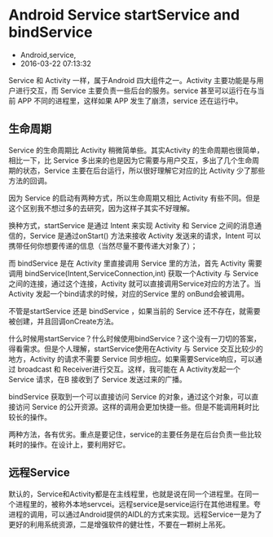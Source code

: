 # Android Service startService and bindService
- Android,service,
- 2016-03-22 07:13:32


Service 和 Activity 一样，属于Android 四大组件之一。Activity 主要功能是与用户进行交互，而 Service 主要负责一些后台的服务。service 甚至可以运行在与当前 APP 不同的进程里，这样如果 APP 发生了崩溃，service 还在运行中。


## 生命周期

Service 的生命周期比 Activity 稍微简单些。其实Activity 的生命周期也很简单，相比一下，比 Service 多出来的也是因为它需要与用户交互，多出了几个生命周期的状态，Service 主要在后台运行，所以很好理解它对应的比 Activity 少了那些方法的回调。

因为 Service 的启动有两种方式，所以生命周期又相比 Activity 有些不同。但是这个区别我不想过多的去研究，因为这样子其实不好理解。

换种方式，startService 是通过 Intent 来实现 Activity 和 Service 之间的消息通信的，Service 是通过onStart() 方法来接收 Activity 发送来的请求，Intent 可以携带任何你想要传递的信息（当然尽量不要传递大对象了）；

而 bindService 是在 Activity 里直接调用 Service 里的方法，首先 Activity 需要调用 bindService(Intent,ServiceConnection,int) 获取一个Activity 与 Service之间的连接，通过这个连接，Activity 就可以直接调用Service对应的方法了。当Activity 发起一个bind请求的时候，对应的Service 里的 onBund会被调用。

不管是startService 还是 bindService ，如果当前的 Service 还不存在，就需要被创建，并且回调onCreate方法。

什么时候用startService？什么时候使用bindService？这个没有一刀切的答案，得看需求。但是个人理解，startService使用在Activity 与 Service 交互比较少的地方，Activity 的请求不需要 Service 同步相应。如果需要Service响应，可以通过 broadcast 和 Receiver进行交互。这样，我可能在 A Activity发起一个 Service 请求，在B 接收到了 Service 发送过来的广播。

bindService 获取到一个可以直接访问 Service 的对象，通过这个对象，可以直接访问 Service 的公开资源。这样的调用会更加快捷一些。但是不能调用耗时比较长的操作。

两种方法，各有优劣。重点是要记住，service的主要任务是在后台负责一些比较耗时的操作。在设计上，要利用好它。

## 远程Service

默认的，Service和Activity都是在主线程里，也就是说在同一个进程里。在同一个进程里的，被称外本地servcei。远程service是service运行在其他进程里。夸进程的调用，可以通过Android提供的AIDL的方式来实现。远程Service一是为了更好的利用系统资源，二是增强软件的健壮性，不要在一颗树上吊死。